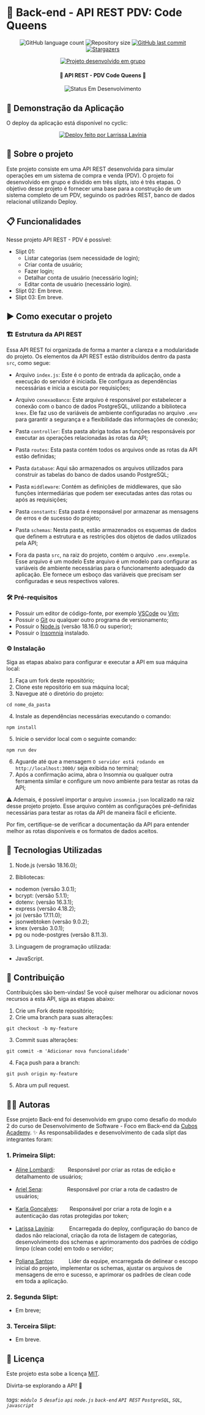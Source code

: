 # 👑 Back-end - API REST PDV: Code Queens

<p align="center">
  <img alt="GitHub language count" src="https://img.shields.io/github/languages/count/Larissalaviniaba/Pdv-Code-Queens?color=blue">

  <img alt="Repository size" src="https://img.shields.io/github/repo-size/Larissalaviniaba/Pdv-Code-Queens?color=blue">
  
  <a href="https://github.com/Larissalaviniaba/Pdv-Code-Queens/commits/main">
    <img alt="GitHub last commit" src="https://img.shields.io/github/last-commit/Larissalaviniaba/Pdv-Code-Queens?color=blue">
  </a>
   
   <a href="https://github.com/Larissalaviniaba/Pdv-Code-Queens/stargazers">
    <img alt="Stargazers" src="https://img.shields.io/github/stars/Larissalaviniaba/Pdv-Code-Queens?style=social">
  </a>
</p>
<p align="center">
    <a href="https://github.com/Larissalaviniaba/Pdv-Code-Queens">
    <img alt="Projeto desenvolvido em grupo" src="https://img.shields.io/badge/desenvolvido-por%20Aline%20Lombardi,%20Ariel%20Sena,%20Karla%20Gonçalves,%20Larissa%20Lavínia%20e%20Poliana%20Santos-D818A5">
   </a>
</p>

<h4 align=center> 
	🚧 API REST - PDV Code Queens 🚧
</h4>

<p align="center">
	<img alt="Status Em Desenvolvimento" src="https://img.shields.io/badge/STATUS-EM%20DESENVOLVIMENTO-red">
</p>

## 🎲 Demonstração da Aplicação

O deploy da aplicação está disponível no cyclic:
<div align="center">
<a href="https://clumsy-slug-earmuffs.cyclic.cloud">
  <img alt="Deploy feito por Larrissa Lavínia" src="https://img.shields.io/badge/ACESSAR-%20DEPLOY-blue">
</a>
</div>

## 📝 Sobre o projeto

Este projeto consiste em uma API REST desenvolvida para simular operações em um sistema de compra e venda (PDV). O projeto foi desenvolvido em grupo e dividido em três slipts, isto é três etapas. O objetivo desse projeto é fornecer uma base para a construção de um sistema completo de um PDV, seguindo os padrões REST, banco de dados relacional utilizando Deploy.

## 📋 Funcionalidades

Nesse projeto API REST - PDV é possível:

- Slipt 01:
    - Listar categorias (sem necessidade de login);
    - Criar conta de usuário;
    - Fazer login;
    - Detalhar conta de usuário (necessário login);
    - Editar conta de usuário (necessário login).
- Slipt 02: Em breve.
- Slipt 03: Em breve.

## ▶️ Como executar o projeto

### 🏗️ Estrutura da API REST

Essa API REST foi organizada de forma a manter a clareza e a modularidade do projeto. Os elementos da API REST estão distribuídos dentro da pasta `src`, como segue:

- Arquivo `index.js`: Este é o ponto de entrada da aplicação, onde a execução do servidor é iniciada. Ele configura as dependências necessárias e inicia a escuta por requisições;
- Arquivo `conexaoBanco`: Este arquivo é responsável por estabelecer a conexão com o banco de dados PostgreSQL, utilizando a biblioteca `knex`. Ele faz uso de variáveis de ambiente configuradas no arquivo `.env` para garantir a segurança e a flexibilidade das informações de conexão;
- Pasta `controller`: Esta pasta abriga todas as funções responsáveis por executar as operações relacionadas às rotas da API;
- Pasta `routes`: Esta pasta contém todos os arquivos onde as rotas da API estão definidas;
- Pasta `database`: Aqui são armazenados os arquivos utilizados para construir as tabelas do banco de dados usando PostgreSQL;
- Pasta `middleware`: Contém as definições de middlewares, que são funções intermediárias que podem ser executadas antes das rotas ou após as requisições;
- Pasta `constants`: Esta pasta é responsável por armazenar as mensagens de erros e de sucesso do projeto;
- Pasta `schemas`: Nesta pasta, estão armazenados os esquemas de dados que definem a estrutura e as restrições dos objetos de dados utilizados pela API;

- Fora da pasta `src`, na raiz do projeto, contém o arquivo `.env.exemple`. Esse arquivo é um modelo Este arquivo é um modelo para configurar as variáveis de ambiente necessárias para o funcionamento adequado da aplicação. Ele fornece um esboço das variáveis que precisam ser configuradas e seus respectivos valores.

### 🛠️ Pré-requisitos

- Possuir um editor de código-fonte, por exemplo [VSCode](https://code.visualstudio.com/download) ou [Vim](https://www.vim.org/download.php);
- Possuir o [Git](https://git-scm.com/downloads) ou qualquer outro programa de versionamento;
- Possuir o [Node.js](https://nodejs.org/en/download/current) (versão 18.16.0 ou superior);
- Possuir o [Insomnia](https://insomnia.rest/download) instalado.

### ⚙️ Instalação

Siga as etapas abaixo para configurar e executar a API em sua máquina local:

1. Faça um fork deste repositório;
2. Clone este repositório em sua máquina local;
3. Navegue até o diretório do projeto:
```
cd nome_da_pasta
```
4. Instale as dependências necessárias executando o comando:
```
npm install
```
5. Inicie o servidor local com o seguinte comando:
```
npm run dev
```
6. Aguarde até que a mensagem `O servidor está rodando em http://localhost:3000/` seja exibida no terminal;
7. Após a confirmação acima, abra o Insomnia ou qualquer outra ferramenta similar e configure um novo ambiente para testar as rotas da API;
   
⚠️ Ademais, é possível importar o arquivo `insomnia.json` localizado na raiz desse projeto projeto. Esse arquivo contém as configurações pré-definidas necessárias para testar as rotas da API de maneira fácil e eficiente.

Por fim, certifique-se de verificar a documentação da API para entender melhor as rotas disponíveis e os formatos de dados aceitos.

## 🚀 Tecnologias Utilizadas

1. Node.js (versão 18.16.0);

2. Bibliotecas:
   
- nodemon (versão 3.0.1);
- bcrypt: (versão 5.1.1);
- dotenv: (versão 16.3.1);
- express (versão 4.18.2);
- joi (versão 17.11.0);
- jsonwebtoken (versão 9.0.2);
- knex (versão 3.0.1);
- pg ou node-postgres (versão 8.11.3).

3. Linguagem de programação utilizada:
   
- JavaScript.

## 🤝 Contribuição

Contribuições são bem-vindas! Se você quiser melhorar ou adicionar novos recursos a esta API, siga as etapas abaixo:

1. Crie um Fork deste repositório;
2. Crie uma branch para suas alterações: 
```
git checkout -b my-feature
```
3. Commit suas alterações: 
```
git commit -m 'Adicionar nova funcionalidade'
```
4. Faça push para a branch: 
```
git push origin my-feature
```
5. Abra um pull request.

## 🧙‍♂️ Autoras

Esse projeto Back-end foi desenvolvido em grupo como desafio do modulo 2 do curso de Desenvolvimento de Software - Foco em Back-end da [Cubos Academy](https://cubos.academy/). ✨
As responsabilidades e desenvolvimento de cada slipt das integrantes foram:

### 1. Primeira Slipt:

- [Aline Lombardi](https://www.linkedin.com/in/aline-lombardi/): ㅤ ㅤResponsável por criar as rotas de edição e detalhamento de usuários;

- [Ariel Sena](https://www.linkedin.com/in/arielsena27/):ㅤ ㅤ ㅤ ㅤResponsável por criar a rota de cadastro de usuários;

- [Karla Gonçalves](https://www.linkedin.com/in/karla-goncalves-s/):ㅤ ㅤResponsável por criar a rota de login e a autenticação das rotas protegidas por token;

- [Larissa Lavínia](https://www.linkedin.com/in/larissalaviniaba/):ㅤㅤㅤEncarregada do deploy, configuração do banco de dados não relacional, criação da rota de listagem de categorias, desenvolvimento dos schemas e aprimoramento dos padrões de código limpo (clean code) em todo o servidor;

- [Poliana Santos](https://www.linkedin.com/in/polianams/): ㅤ ㅤ Líder da equipe, encarregada de delinear o escopo inicial do projeto, implementar os schemas, ajustar os arquivos de mensagens de erro e sucesso, e aprimorar os padrões de clean code em toda a aplicação.

### 2. Segunda Slipt: 
- Em breve;
### 3. Terceira Slipt: 
- Em breve.

## 📝 Licença

Este projeto esta sobe a licença [MIT](./LICENSE).

Divirta-se explorando a API! 🌟

###### tags: `módulo 5` `desafio` `api` `node.js` `back-end` `API REST` `PostgreSQL`, `SQL`, `javascript`